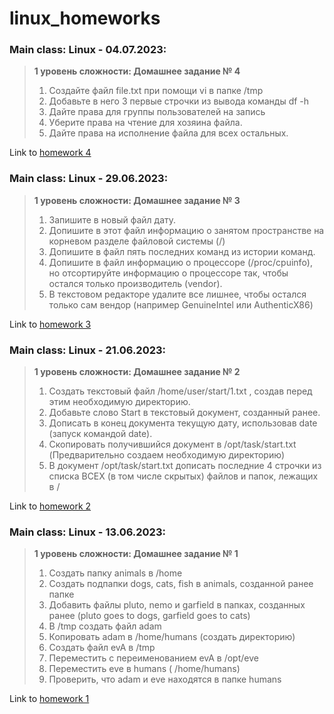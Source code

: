 # linux_homeworks

### Main class: Linux - 04.07.2023:
>**1 уровень сложности: Домашнее задание № 4**
> 1. Создайте файл file.txt при помощи vi в папке /tmp
> 2. Добавьте в него 3 первые строчки из вывода команды df -h
> 3. Дайте права для группы пользователей на запись
> 4. Уберите права на чтение для хозяина файла.
> 5. Дайте права на исполнение файла для всех остальных.

Link to [homework 4](https://github.com/nosetr/linux_homeworks/blob/558617a2cfa8810981aa81f3b8a7330b1192d063/hw_4.txt)

### Main class: Linux - 29.06.2023:
>**1 уровень сложности: Домашнее задание № 3**
> 1. Запишите в новый файл дату.
> 2. Допишите в этот файл информацию о занятом пространстве на корневом разделе файловой системы (/)
> 3. Допишите в файл пять последних команд из истории команд.
> 4. Допишите в файл информацию о процессоре (/proc/cpuinfo), но отсортируйте информацию о процессоре так, чтобы остался только производитель (vendor).
> 5. В текстовом редакторе удалите все лишнее, чтобы остался только сам вендор (например GenuineIntel или AuthenticX86)

Link to [homework 3](https://github.com/nosetr/linux_homeworks/blob/471fc5124c9881dfedb67717c354a534c189746b/hw_3.txt)

### Main class: Linux - 21.06.2023:
>**1 уровень сложности: Домашнее задание № 2**
> 1. Создать текстовый файл /home/user/start/1.txt , создав перед этим необходимую директорию.
> 2. Добавьте слово Start в текстовый документ, созданный ранее.
> 3. Дописать в конец документа текущую дату, использовав date (запуск командой date).
> 4. Скопировать получившийся документ в /opt/task/start.txt (Предварительно создаем необходимую директорию)
> 5. В документ /opt/task/start.txt дописать последние 4 строчки из списка ВСЕХ (в том числе скрытых) файлов и папок, лежащих в /

Link to [homework 2](https://github.com/nosetr/linux_homeworks/blob/5bd0af8caf714af29388acadb11d9193e5a7bfa9/hw_2.txt)

### Main class: Linux - 13.06.2023:
>**1 уровень сложности: Домашнее задание № 1**
> 1. Создать папку animals в /home
> 2. Создать подпапки dogs, cats, fish в animals, созданной ранее папке
> 3. Добавить файлы pluto, nemo и garfield в папках, созданных ранее (pluto goes to dogs, garfield goes to cats)
> 4. В /tmp создать файл adam
> 5. Копировать adam в /home/humans (создать директорию)
> 6. Создать файл evA в /tmp
> 7. Переместить с переименованием evA в /opt/eve
> 8. Переместить eve в humans ( /home/humans)
> 9. Проверить, что adam и eve находятся в папке humans

Link to [homework 1](https://github.com/nosetr/linux_homeworks/blob/5e5f9852b8715989f65ea4f000e5f5c4c46f4a9f/hw_1.txt)
